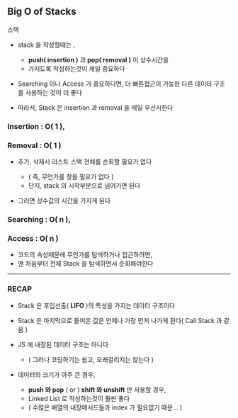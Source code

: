 ## Big O of Stacks

스택

- stack 을 작성할때는 , 
  - **push( insertion )** 과 **pop( removal )** 이 상수시간을
  - 가지도록 작성하는것이 제일 중요하다


- Searching 이나 Access 가 중요하다면, 더 빠른접근이 가능한 다른 데이터 구조를 사용하는 것이 더 좋다


- 따라서, Stack 은 insertion 과 removal 을 제일 우선시한다

### Insertion : **O( 1 )**, 
### Removal : **O( 1 )**

- 추가, 삭제시 리스트 스택 전체를 순회할 필요가 없다
  - ( 즉, 무언가를 찾을 필요가 없다 )
  - 단지, stack 의 시작부분으로 넘어가면 된다


- 그러면 상수값의 시간을 가지게 된다

### Searching : **O( n )**,
### Access : **O( n )**

- 코드의 속성때문에 무언가를 탐색하거나 접근하려면,
- 맨 처음부터 전체 Stack 을 탐색하면서 순회해야한다


---

### RECAP

- Stack 은 후입선출( **LIFO** )의 특성을 가지는 데이터 구조이다


- Stack 은 마지막으로 들어온 값은 언제나 가장 먼저 나가게 된다( Call Stack 과 같음 )


- JS 에 내장된 데이터 구조는 아니다
  - ( 그러나 코딩하기는 쉽고, 오래걸리지는 않는다 )


- 데이터의 크기가 아주 큰 경우, 
  - **push 와 pop** ( or ) **shift 와 unshift** 만 사용할 경우,
  - Linked List 로 작성하는것이 훨씬 좋다
  - ( 수많은 배열의 내장메서드들과 index 가 필요없기 때문... )